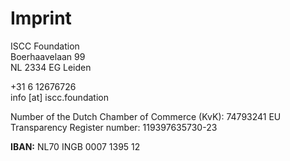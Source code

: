 # Imprint

ISCC Foundation  
Boerhaavelaan 99  
NL 2334 EG Leiden

+31 6 12676726  
info [at] iscc.foundation  

Number of the Dutch Chamber of Commerce (KvK): 74793241 
EU Transparency Register number: 119397635730-23

**IBAN:** NL70 INGB 0007 1395 12
